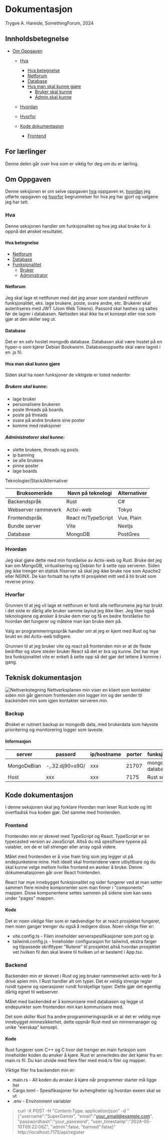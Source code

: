 # Dokumentasjon
Trygve A. Hareide, SomethingForum, 2024

## Innholdsbetegnelse
- [Om Oppgaven](#om-oppgaven)
    - [Hva](#hva)
        - [Hva betegnelse](#hva-betegnelse)
        - [Netforum](#netforum)
        - [Database](#database)
        - [Hva man skal kunne gjøre](#hva-man-skal-kunne-gjøre)
            - [Bruker skal kunne](#brukere-skal-kunne)
            - [Admin skal kunne](#administratorer-skal-kunne)

    - [Hvordan](#hvordan)
    - [Hvorfor](#hvorfor)
    - [Kode dokumentasjon](#kode-dokumentasjon)
        - [Frontend](#frontend)


## For lærlinger
Denne delen går over hva som er viktig for deg om du er lærling.

## Om Oppgaven
Denne seksjonen er om selve oppgaven [hva](#hva) oppgaven er, [hvordan](#hvordan) jeg utførte oppgaven og [hvorfor](#hvorfor) begrunnelser for hva jeg har gjort og valgene jeg har tatt.

### Hva 
Denne seksjonen handler om funksjonalitet og hva jeg skal bruke for å oppnå det ønsket resultatet.

#### Hva betegnelse
- [Netforum](#netforum)
- [Database](#database)
- [Funksjonalitet](#hva-man-skal-kunne-gjøre)
    - [Bruker](#brukere-skal-kunne)
    - [Administrator](#administratorer-skal-kunne)

#### Netforum
Jeg skal lage et nettforum med det jeg anser som standard nettforum funksjonalitet, eks. lage brukere, poste, svare andre, etc. Brukerer skal autentiseres med JWT (Json Web Tokens). Passord skal hashes og saltes før de lagrer i databasen. Nettsiden skal ikke ha et konsept eller noe som gjør at den skiller seg ut.

#### Database
Det er en selv hostet mongodb database. Databasen skal være hostet på en hyper-v som kjører Debian Bookworm. Databaseoppsette skal være lagret i en .js fil.

#### Hva man skal kunne gjøre
Siden skal ha noen funksjoner de viktigste er listed nedenfor

##### Brukere skal kunne:
- lage bruker 
- personalisere brukeren
- poste threads på boards
- poste på threads
- svare på andre brukere sine poster 
- komme med reaksjoner

##### Administratorer skal kunne:
- slette brukere, threads og posts
- ip banning
- se alle brukere 
- pinne poster
- lage boards

Teknologier/Stack/Alternativer

|Bruksomeråde|Navn på teknologi|Alternativer|
|----|----|----|
|Backendspråk|Rust|C#|
|Webserver rammeverk|Actxi-web|Tokyo|
|Frontendspråk|React m/TypeScript|Vue, Plain|
|Bundle server|Vite|Nextjs|
|Database|MongoDB|PostGres|

### Hvordan
Jeg skal gjøre dette med min forståelse av Actix-web og Rust. Bruke det jeg kan om MongoDB, viritualisering og Debian for å sette opp serveren. Siden jeg ikke trenger en statisk filserver så skal jeg ikke bruke noe som Apache2 eller NGINX. De kan fortsatt ha nytte til prosjektet mitt ved å bli brukt som reverse proxy.

### Hvorfor
Grunnen til at jeg vil lage et nettforum er fordi alle netforumene jeg har brukt i det siste er dårlig alle bruker samme layout jeg ikke liker. Jeg liker også teknologiene og ønsker å bruke dem mer og få en bedre forståelse for hvordan det fungerer og måtene man kan bruke dem på.

Valg av programmeringsspråk handler om at jeg er kjent med Rust og har brukt en del Actix-web tidligere.

Grunnen til at jeg bruker vite og react på frontenden min er at de fleste bedrifter og store steder bruker React så det er bra og kunne. Det har mye bra funksjonalitet vite er enkelt å sette opp så det gjør det lettere å komme i gang.

## Teknisk dokumentasjon
![Nettverkstegning](/documentation/Diagram.png)
Nettverksplanen min viser en klient som kontakter siden min går gjennom frontenden min logger inn og der sender til backenden min som igjen kontakter serveren min.

### Backup
Ønsket er rutinert backup av mongodb data, med brukerdata som høyeste prioritering og monitorering logger som laveste. 

#### Informasjon
|server|passord|ip/hostname|porter|funksjonalitet|
|---|---|---|---|---|
MongoDeBian|-,.32.dj90=s9G/|xxx|21707|mongodb database|
Host|xxx|xxx|7175|Rust server|

## Kode dokumentasjon
I denne seksjonen skal jeg forklare Hvordan man leser Rust kode og litt overfladisk hva koden gjør. Det samme med frontenden.

### Frontend
Frontenden min er skrevet med TypeScript og React. TypeScript er en typecasted version av JavaScript. Altså du må spesifisere typene på vaiabler, om de er tall strenger eller array også videre.

Målet med frontenden er å vise fram ting som jeg legger ut på endepunketene mine. Helt ideelt skal frontendene være utbyttbare og du skal kunne velge mellom hvilke frontend en øsnker å bruke. Denne dokumenatasjonen går over React frontenden.

React har mye innebygget funksjonalitet og sider fungerer ved at man setter sammen flere mindre komponenter som man finner i "components" mappen. Disse komponentene settes sammen på sidene som kan sees under "pages" mappen.

#### Kode
Det er noen viktige filer som er nødvendige for at react prosjektet fungerer, men noen ganger trenger du også å redigere disse. Noen viktige filer er:
- vite.config.ts - Filen inneholder serverspesifikasjoner som port og ip
- tailwind.config.js - Inneholder configurasjon for tailwind, ekstra farger og tilpassede skrifttyper
"Rutene" til prosjektet altså hvordan prosjektet vet hvilken fil den skal levere til hvilken url er bestemt i App.tsx. 

### Backend
Backenden min er skrevet i Rust og jeg bruker rammeverket actix-web for å drive apien min. I Rust handler alt om typer. Det er veldig strenge regler rundt typene og operasjoner rundt forskjellige typer. Dette gjør det egentlig dårlig egnet til webserver.

Målet med backended er å komunisere med databasen og legge ut endepunkter som frontenden min kan kommunisere med.

Det som skiller Rust fra andre programmeringsspråk er at det er veldig mye innebygget minnesikkerhet, dette oppnår Rust med sin minnemanager og unike "eierskap" konsept.

#### Kode
Rust fungerer som C++ og C hvor det trenger en main funksjon som inneholder koden du ønsker å kjøre. Rust er annerledes der det kjører fra en main.rs fil. Du kan utvide med flere filer med mod.rs filer og mapper.

Viktige filer fra backenden min er:
- main.rs - All koden du ønsker å kjøre når programmer starter må ligge her
- Cargo.toml - Spesifikasjoner for avhengiheter og hvordan exeen skal se ut
- .env - Environment variabler 



>curl -X POST -H "Content-Type: application/json" -d "{\"username\":\"SuperGamer\", \"email\":\"your_email@example.com\", \"passwordhash\":\"your_password\", \"user_timestamp\":\"2024-05-10T09:22:08Z\", \"admin\":false, \"banned\":false}" http://localhost:7175/api/register